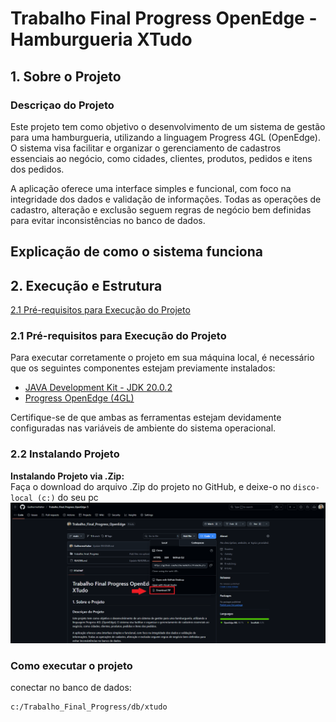 # Trabalho Final Progress OpenEdge - Hamburgueria XTudo

## 1. Sobre o Projeto

### Descriçao do Projeto
Este projeto tem como objetivo o desenvolvimento de um sistema de gestão para uma hamburgueria, utilizando a linguagem Progress 4GL (OpenEdge). O sistema visa facilitar e organizar o gerenciamento de cadastros essenciais ao negócio, como cidades, clientes, produtos, pedidos e itens dos pedidos.

A aplicação oferece uma interface simples e funcional, com foco na integridade dos dados e validação de informações. Todas as operações de cadastro, alteração e exclusão seguem regras de negócio bem definidas para evitar inconsistências no banco de dados.


## Explicação de como o sistema funciona

## 2. Execução e Estrutura
[2.1 Pré-requisitos para Execução do Projeto](###2.1-Pré-requisitos-para-Execução-do-Projeto)
### 2.1 Pré-requisitos para Execução do Projeto
Para executar corretamente o projeto em sua máquina local, é necessário que os seguintes componentes estejam previamente instalados:<br>
- [JAVA Development Kit - JDK 20.0.2](https://jdk.java.net/archive/)
- [Progress OpenEdge (4GL)](https://www.progress.com/oedk)

Certifique-se de que ambas as ferramentas estejam devidamente configuradas nas variáveis de ambiente do sistema operacional.

### 2.2 Instalando Projeto
**Instalando Projeto via .Zip:**<br>
Faça o download do arquivo .Zip do projeto no GitHub, e deixe-o no `disco-local (c:)` do seu pc 
![GitHubZip](media/Image1.png)



### Como executar o projeto


conectar no banco de dados:


```
c:/Trabalho_Final_Progress/db/xtudo
```
